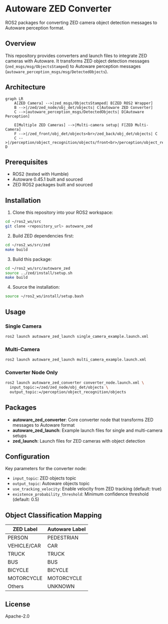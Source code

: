 # Autoware ZED Converter

ROS2 packages for converting ZED camera object detection messages to Autoware perception format.

## Overview

This repository provides converters and launch files to integrate ZED cameras with Autoware. It transforms ZED object detection messages (`zed_msgs/msg/ObjectsStamped`) to Autoware perception messages (`autoware_perception_msgs/msg/DetectedObjects`).

## Architecture

```mermaid
graph LR
    A[ZED Camera] -->|zed_msgs/ObjectsStamped| B[ZED ROS2 Wrapper]
    B -->|/zed/zed_node/obj_det/objects| C[Autoware ZED Converter]
    C -->|autoware_perception_msgs/DetectedObjects| D[Autoware Perception]

    E[Multiple ZED Cameras] -->|Multi-camera setup| F[ZED Multi-Camera]
    F -->|/zed_front/obj_det/objects<br>/zed_back/obj_det/objects| C
    C -->|/perception/object_recognition/objects/front<br>/perception/object_recognition/objects/back| D
```

## Prerequisites

- ROS2 (tested with Humble)
- Autoware 0.45.1 built and sourced
- ZED ROS2 packages built and sourced

## Installation

1. Clone this repository into your ROS2 workspace:
```bash
cd ~/ros2_ws/src
git clone <repository_url> autoware_zed
```

2. Build ZED dependencies first:
```bash
cd ~/ros2_ws/src/zed
make build
```

3. Build this package:
```bash
cd ~/ros2_ws/src/autoware_zed
source ../zed/install/setup.sh
make build
```

4. Source the installation:
```bash
source ~/ros2_ws/install/setup.bash
```

## Usage

### Single Camera
```bash
ros2 launch autoware_zed_launch single_camera_example.launch.xml
```

### Multi-Camera
```bash
ros2 launch autoware_zed_launch multi_camera_example.launch.xml
```

### Converter Node Only
```bash
ros2 launch autoware_zed_converter converter_node.launch.xml \
  input_topic:=/zed/zed_node/obj_det/objects \
  output_topic:=/perception/object_recognition/objects
```

## Packages

- **autoware_zed_converter**: Core converter node that transforms ZED messages to Autoware format
- **autoware_zed_launch**: Example launch files for single and multi-camera setups
- **zed_launch**: Launch files for ZED cameras with object detection

## Configuration

Key parameters for the converter node:
- `input_topic`: ZED objects topic
- `output_topic`: Autoware objects topic  
- `use_tracking_velocity`: Enable velocity from ZED tracking (default: true)
- `existence_probability_threshold`: Minimum confidence threshold (default: 0.5)

## Object Classification Mapping

| ZED Label | Autoware Label |
|-----------|----------------|
| PERSON | PEDESTRIAN |
| VEHICLE/CAR | CAR |
| TRUCK | TRUCK |
| BUS | BUS |
| BICYCLE | BICYCLE |
| MOTORCYCLE | MOTORCYCLE |
| Others | UNKNOWN |

## License

Apache-2.0